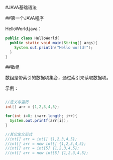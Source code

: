 ﻿#JAVA基础语法

##第一个JAVA程序

HelloWorld.java：

```java
public class HelloWorld{
  public static void main(String[] args){
    System.out.println("Hello world!");
  }
}
```

##数组

数组是带索引的数据项集合，通过索引来读取数据项。

示例：

```java

//定义与遍历
int[] arr = {1,2,3,4,5};

for(int i=0; i<arr.length; i++){
  System.out.printf(arr[i]);
}

//其它定义形式
//int[] arr = int[] {1,2,3,4,5};
//int[] arr = new int[] {1,2,3,4,5};
//int[] arr = int[5] {1,2,3,4,5};
//int[] arr = new int[5] {1,2,3,4,5};

```